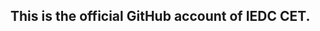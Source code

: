 ## This is the official GitHub account of IEDC CET.
<!---
iedc-cet/iedc-cet is a ✨ special ✨ repository because its `README.md` (this file) appears on your GitHub profile.
You can click the Preview link to take a look at your changes.
--->
